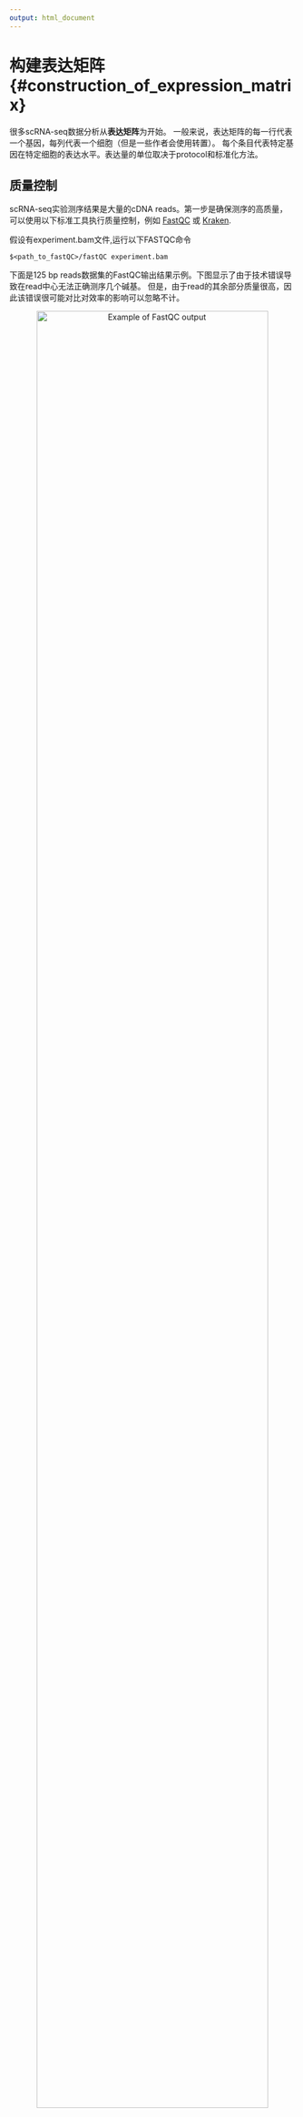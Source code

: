 ```yaml
---
output: html_document
---
```


# 构建表达矩阵 {#construction_of_expression_matrix}



很多scRNA-seq数据分析从**表达矩阵**为开始。 一般来说，表达矩阵的每一行代表一个基因，每列代表一个细胞（但是一些作者会使用转置）。 每个条目代表特定基因在特定细胞的表达水平。表达量的单位取决于protocol和标准化方法。

## 质量控制

scRNA-seq实验测序结果是大量的cDNA reads。第一步是确保测序的高质量，可以使用以下标准工具执行质量控制，例如 [FastQC](http://www.bioinformatics.babraham.ac.uk/projects/fastqc/) 或 [Kraken](http://www.ebi.ac.uk/research/enright/software/kraken). 

假设有experiment.bam文件,运行以下FASTQC命令
```
$<path_to_fastQC>/fastQC experiment.bam
```

下面是125 bp reads数据集的FastQC输出结果示例。下图显示了由于技术错误导致在read中心无法正确测序几个碱基。 但是，由于read的其余部分质量很高，因此该错误很可能对比对效率的影响可以忽略不计。

<div class="figure" style="text-align: center">
<img src="figures/per_base_quality.png" alt="Example of FastQC output" width="90%" />
<p class="caption">(\#fig:exprs-constr-fastqc)Example of FastQC output</p>
</div>

另外，使用[Integrative Genomics Browser (IGV)](https://www.broadinstitute.org/igv/)或者[SeqMonk](http://www.bioinformatics.babraham.ac.uk/projects/seqmonk/)对数据进行可视化非常有帮助。

## Reads 比对

将reads低质量碱基取出后，把剩下的序列比对到参考基因组上。同样，没有专门为scRNA-seq设计的比对方法。我们可以使用[STAR](https://github.com/alexdobin/STAR)或者[TopHat](https://ccb.jhu.edu/software/tophat/index.shtml)进行比对。对来自有丰富注释信息模式生物(比如小鼠和人)的大型全长转录本数据集，pseudo-alignment方法(比如[Kallisto](https://pachterlab.github.io/kallisto/)，[Salmon](http://salmon.readthedocs.io/en/latest/salmon.html))可能比传统比对方法表现更好。基于drop-seq数据集包含数十万reads，pseudoaligners运行时间比传统比对工具快不止一个量级。

使用STAR比对示例

```
$<path_to_STAR>/STAR --runThreadN 1 --runMode alignReads
--readFilesIn reads1.fq.gz reads2.fq.gz --readFilesCommand zcat --genomeDir <path>
--parametersFiles FileOfMoreParameters.txt --outFileNamePrefix <outpath>/output
```

**注意**, 如果使用了**spike-ins**, 在比对前应将**spike-ins**的DNA序列添加到参考基因组序列中.

**注意**, 当使用UMIs，应该从read序列中取出条形码序列。通常做法是将barcode加到read名称上。

一旦将每个细胞的reads比对到参考基因组，我们需要确保每个细胞有足够数量的read比对到参考基因组。 根据我们的经验，小鼠或人类细胞的reads的map率为60-70％。但是此结果可能会因protocols，read长度和read比对工具参数而异。一般来说，我们希望所有细胞都具有相似的map率，因此应检查并可能删除任何异常值，map率低通常表示污染。

使用Salmon定量基因表达：
```
$<path_to_Salmon>/salmon quant -i salmon_transcript_index -1 reads1.fq.gz -2 reads2.fq.gz -p #threads -l A -g genome.gtf --seqBias --gcBias --posBias
```
**注意**：Salmon或得到估计read counts和估计transcripts per million(tpm), TMP对scRNA-seq长基因的表达进行了过度校正，因此我们建议使用read counts。

## 比对示例

下列直方图显示scRNA-seq实验每个细胞比对reads总数。每个条形代表一个细胞，按照每个细胞的总reads数升序排列。三个红色箭头表示比对覆盖率降低的异常细胞，应该在后续分析中将其去除。黄色箭头表示unmapped reads较多的细胞。在比对质控步骤我们保留这两个细胞，但是在细胞质控时由于高的核糖体RNA reads比例将其移除。

<div class="figure" style="text-align: center">
<img src="figures/Bergiers_exp1_mapping_by_cell.png" alt="Example of the total number of reads mapped to each cell." width="90%" />
<p class="caption">(\#fig:exprs-constr-total-num-cells)Example of the total number of reads mapped to each cell.</p>
</div>

## Mapping QC

将原始测序数据比对到基因组后，需要评估比对的质量。目前有很多方法对比对质量进行评估，包括：rRNA/tRNAs reads数目，uniquely mapping reads比例，跨剪切位点的reads数，转录本read深度。为bulk RNA-seq开发的方法，比如[RSeQC](http://rseqc.sourceforge.net/)也适合单细胞数据：

```
python <RSeQCpath>/geneBody_coverage.py -i input.bam -r genome.bed -o output.txt
python <RSeQCpath>/bam_stat.py -i input.bam -r genome.bed -o output.txt
python <RSeQCpath>/split_bam.py -i input.bam -r rRNAmask.bed -o output.txt
```

然而预期结果依赖于实验protocol，比如很多scRNA-seq方法是用poly-A富集来排除rRNA，但导致read覆盖率具有3'偏好性，即基因的3'区域更容易被检测到。下图展示了测序reads的3'偏好性，以及3个从数据集中移除的异常细胞。

<div class="figure" style="text-align: center">
<img src="figures/Exp1_RSEQC_geneBodyCoverage_plot_Combined.png" alt="Example of the 3' bias in the read coverage." width="90%" />
<p class="caption">(\#fig:exprs-constr-3-bias)Example of the 3' bias in the read coverage.</p>
</div>

## Reads定量

下一步是定量每个细胞的基因表达水平。对于mRNA数据，可以使用针对bulk RNA-seq开发的工具，比如[HT-seq](http://www-huber.embl.de/users/anders/HTSeq/) 或者[FeatureCounts](http://subread.sourceforge.net/)

```
# include multimapping
<featureCounts_path>/featureCounts -O -M -Q 30 -p -a genome.gtf -o outputfile input.bam
# exclude multimapping
<featureCounts_path>/featureCounts -Q 30 -p -a genome.gtf -o outputfile input.bam
```

[Unique molecular identifiers (UMIs)](http://www.nature.com/nmeth/journal/v9/n1/full/nmeth.1778.html) 使得计算分子的绝对数目成为可能，并且在[scRNA-seq](http://www.nature.com/nmeth/journal/v11/n2/full/nmeth.2772.html)非常受欢迎。下一章将讨论如何处理UMIs。



## 唯一分子标识符

感谢来 [EMBL Monterotondo](https://www.embl.it/services/bioinformatics/)的Andreas Buness在本节的合作。

### UMI介绍

UMI是在反转录过程中添加到转录本中的短（4-10bp）随机条形码序列。它们使测序read能够对应到单个转录物，从而去除scRNA-Seq数据扩增噪声和偏差。

<div class="figure" style="text-align: center">
<img src="figures/UMI-Seq-protocol.png" alt="UMI sequencing protocol" width="90%" />
<p class="caption">(\#fig:intro-umi-protocol)UMI sequencing protocol</p>
</div>

当对包含UMI数据测序时，仅对包含UMI的转录本末端进行测序（通常是3'末端）

### 比对条形码序列

由于条形码数量($4^N$,$N$为UMI的长度)比细胞中RNA分子(~$10^6$)数目多，每个barcode通常会连接多个转录本。因此需要barcode和转录本比对位置来鉴定转录本分子。第一步比对UMI reads，推荐使用STAR，因为其运行速度快并且输出高质量BAM比对。此外，比对位置对鉴定转录本新的3'UTR很有帮助。

UMI测序通常由双端reads组成，其中一端read捕获细胞和UMI条形码，然后另一端read包含转录本的外显子序列(Figure \@ref(fig:intro-umi-reads))。注意：推荐移除reads中poly-A序列避免比对到基因/转录本内部的poly-A/poly-T序列而产生错误。

处理完UMI实验的reads后，通常有以下惯例：

1. UMI加到另外一个配对read的序列名称中

2. reads按照cell barcode归类到不同的文件，对特别大，测序深度浅的数据集，cell barcode加到read名称中以减少文件数量。

<div class="figure" style="text-align: center">
<img src="figures/UMI-Seq-reads.png" alt="UMI测序reads, 红色闪电代表不同片段的文职" width="90%" />
<p class="caption">(\#fig:intro-umi-reads)UMI测序reads, 红色闪电代表不同片段的文职</p>
</div>

### Barcodes计数

理论上，每个唯一的UMI-转录本对应该对应来自一个RNA分子的所有reads，然而实际情况并非如此，常见原因如下：

1. **不同UMI不一定表示为不同的分子**，由于PCR或测序错误，碱基对替换事件可产生新的UMI序列。 较长的UMI碱基替换的可能性更高。根据cell barcode测序误差估计，7-10％的10bp UMI至少会包含一个错误。如果没有纠正错误，将导致高估转录本的数量。

2. **不同转录本不一定是不同分子**，比对错误，或者multimapping reads可能导致某些UMI对应到错误的基因/转录本，这种类型的错误也会导致高估转录本的数量。

3. **相同的UMI不一定是相同分子**，UMI频率和短UMI可导致相同UMI连接到相同基因的不同mRNA分子。因此，将导致低估转录本数量。

<div class="figure" style="text-align: center">
<img src="figures/UMI-Seq-errors.png" alt="UMIs中可能错误" width="90%" />
<p class="caption">(\#fig:intro-umi-errors)UMIs中可能错误</p>
</div>

### 错误校正

如何最好地解释UMI中的错误仍然是一个活跃的研究领域。我们认为解决上述问题的最佳方法是：

1. [UMI-tools](https://github.com/CGATOxford/UMI-tools) 使用directional-adjacency方法，同时考虑错配数目和相似UMIs相对频率来识别可能的PCR/测序错误。

2. 目前问题还没完全解决，通过删除很少reads支持的UMI-转录本对，或者移除multi-mapping reads可以减轻该问题。

3. 简单饱和校正 (又称 "collision probability") [Grun, Kester and van Oudenaarden (2014)](http://www.nature.com/nmeth/journal/v11/n6/full/nmeth.2930.html#methods) 估计真实的分子数目 $M$:

$$M \approx -N*log(1 - \frac{n}{N})$$ 
其中N=唯一UMI barcode的总数，n=观测barcode数目

该方法的一个重要缺陷是其假设所有UMI出现频率相同。大多数情况下并不是，因为GC含量不同引入偏差。

<div class="figure" style="text-align: center">
<img src="figures/UMI-Seq-amp.png" alt="基因扩增效率" width="60%" />
<p class="caption">(\#fig:intro-umi-amp)基因扩增效率</p>
</div>

如何最好地处理和使用UMI目前是生物信息学界的一个活跃的研究领域。最近开发的几种方法，包括：

* [UMI-tools](https://github.com/CGATOxford/UMI-tools)
* [PoissonUMIs](https://github.com/tallulandrews/PoissonUMIs)
* [zUMIs](https://github.com/sdparekh/zUMIs)
* [dropEst](https://github.com/hms-dbmi/dropEst)

### 下游分析

目前UMI平台(DropSeq, InDrop, ICell8)捕获效率从低到高差异很大，如下图所示。

<div class="figure" style="text-align: center">
<img src="figures/UMI-Seq-capture.png" alt="捕获效率差异" width="70%" />
<p class="caption">(\#fig:intro-umi-capture)捕获效率差异</p>
</div>

这种差异引入强烈的偏差，需要在下游分析中考虑。最近的分析通常基于细胞类型或生物通路吧细胞/基因混合在一起增强检测能力。对这些数据的稳健统计分析仍然是一个开放的研究问题，还有待确定如何最好地调整偏差。

**练习1** 现提供三个不同来源的诱导多功能干细胞UMI counts和read counts数据 [@Tung2017-ba] (查看章节 \@ref(exprs-qc) 获得更多关于此数据集的信息)


```r
umi_counts <- read.table("data/tung/molecules.txt", sep = "\t")
read_counts <- read.table("data/tung/reads.txt", sep = "\t")
```
使用该数据:

1. 绘制捕获效率可变性

2. 确定扩增率：每个UMI的平均reads数目
Determine the amplification rate: average number of reads per UMI.

**答案1** 

```r
# Exercise 1
# Part 1
plot(colSums(umi_counts), colSums(umi_counts > 0), xlab="Total Molecules Detected", ylab="Total Genes Detected")

# Part 2
amp_rate <- sum(read_counts)/sum(umi_counts)
amp_rate
```

<img src="04exprs-constr_files/figure-html/unnamed-chunk-5-1.png" width="672" style="display: block; margin: auto;" />

```
## [1] 30.87586
```

